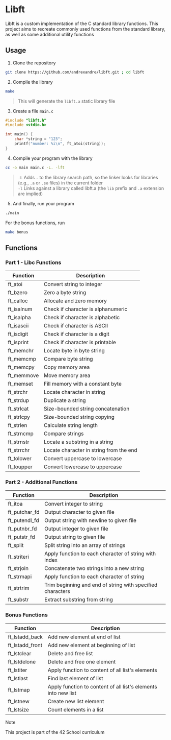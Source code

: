 # Libft

Libft is a custom implementation of the C standard library functions. This project aims to recreate commonly used functions from the standard library, as well as some additional utility functions

## Usage

1. Clone the repository
```sh
git clone https://github.com/andrexandre/libft.git ; cd libft
```

2. Compile the library
```sh
make
```
> This will generate the `libft.a` static library file

3. Create a file `main.c`
```c
#include "libft.h"
#include <stdio.h>

int main() {
	char *string = "123";
	printf("number: %i\n", ft_atoi(string));	
}
```

4. Compile your program with the library
```sh
cc -o main main.c -L. -lft
```
> `-L` Adds `.` to the library search path, so the linker looks for libraries (e.g., `.a` or `.so` files) in the current folder\
> `-l` Links against a library called libft.a (the `lib` prefix and `.a` extension are implied)

5. And finally, run your program
```sh
./main
```

For the bonus functions, run
```sh
make bonus
```

## Functions

### Part 1 - Libc Functions

| Function | Description |
|----------|-------------|
| ft_atoi | Convert string to integer |
| ft_bzero | Zero a byte string |
| ft_calloc | Allocate and zero memory |
| ft_isalnum | Check if character is alphanumeric |
| ft_isalpha | Check if character is alphabetic |
| ft_isascii | Check if character is ASCII |
| ft_isdigit | Check if character is a digit |
| ft_isprint | Check if character is printable |
| ft_memchr | Locate byte in byte string |
| ft_memcmp | Compare byte string |
| ft_memcpy | Copy memory area |
| ft_memmove | Move memory area |
| ft_memset | Fill memory with a constant byte |
| ft_strchr | Locate character in string |
| ft_strdup | Duplicate a string |
| ft_strlcat | Size-bounded string concatenation |
| ft_strlcpy | Size-bounded string copying |
| ft_strlen | Calculate string length |
| ft_strncmp | Compare strings |
| ft_strnstr | Locate a substring in a string |
| ft_strrchr | Locate character in string from the end |
| ft_tolower | Convert uppercase to lowercase |
| ft_toupper | Convert lowercase to uppercase |

### Part 2 - Additional Functions

| Function | Description |
|----------|-------------|
| ft_itoa | Convert integer to string |
| ft_putchar_fd | Output character to given file |
| ft_putendl_fd | Output string with newline to given file |
| ft_putnbr_fd | Output integer to given file |
| ft_putstr_fd | Output string to given file |
| ft_split | Split string into an array of strings |
| ft_striteri | Apply function to each character of string with index |
| ft_strjoin | Concatenate two strings into a new string |
| ft_strmapi | Apply function to each character of string |
| ft_strtrim | Trim beginning and end of string with specified characters |
| ft_substr | Extract substring from string |

### Bonus Functions

| Function | Description |
|----------|-------------|
| ft_lstadd_back | Add new element at end of list |
| ft_lstadd_front | Add new element at beginning of list |
| ft_lstclear | Delete and free list |
| ft_lstdelone | Delete and free one element |
| ft_lstiter | Apply function to content of all list's elements |
| ft_lstlast | Find last element of list |
| ft_lstmap | Apply function to content of all list's elements into new list |
| ft_lstnew | Create new list element |
| ft_lstsize | Count elements in a list |

> [!NOTE]
> This project is part of the 42 School curriculum